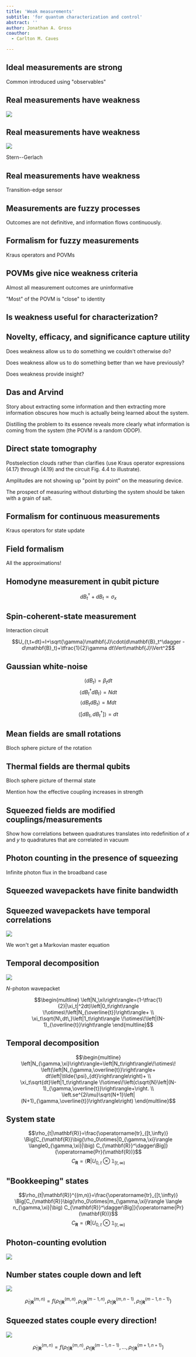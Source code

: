 ```yaml
---
title: 'Weak measurements'
subtitle: 'for quantum characterization and control'
abstract: ''
author: Jonathan A. Gross
coauthor:
  - Carlton M. Caves

---
```


Ideal measurements are strong
-----------------------------

Common introduced using "observables"

Real measurements have weakness
-------------------------------

![](img/stern-gerlach-experiment.svg)

Real measurements have weakness
-------------------------------

![](img/stern-gerlach-scatter.svg)

Stern--Gerlach

Real measurements have weakness
-------------------------------

Transition-edge sensor

Measurements are fuzzy processes
--------------------------------

Outcomes are not definitive, and information flows continuously.

Formalism for fuzzy measurements
--------------------------------

Kraus operators and POVMs

POVMs give nice weakness criteria
---------------------------------

Almost all measurement outcomes are uninformative

"Most" of the POVM is "close" to identity

Is weakness useful for characterization?
----------------------------------------

Novelty, efficacy, and significance capture utility
---------------------------------------------------

Does weakness allow us to do something we couldn't otherwise do?

Does weakness allow us to do something better than we have previously?

Does weakness provide insight?

Das and Arvind
--------------

Story about extracting some information and then extracting more information
obscures how much is actually being learned about the system.

Distilling the problem to its essence reveals more clearly what information
is coming from the system (the POVM is a random ODOP).

Direct state tomography
-----------------------

Postselection clouds rather than clarifies (use Kraus operator expressions
(4.17) through (4.19) and the circuit Fig. 4.4 to illustrate).

Amplitudes are not showing up "point by point" on the measuring device.

The prospect of measuring without disturbing the system should be taken with a
grain of salt.

Formalism for continuous measurements
-------------------------------------

Kraus operators for state update

Field formalism
---------------

All the approximations!

Homodyne measurement in qubit picture
-------------------------------------

$$dB_t^\dagger+dB_t\propto\sigma_x$$

Spin-coherent-state measurement
-------------------------------

Interaction circuit

$$U_{t,t+dt}=I+\sqrt{\gamma}\mathbf{J}\cdot(d\mathbf{B}_t^\dagger
-d\mathbf{B}_t)+\tfrac{1}{2}\gamma dt\Vert\mathbf{J}\Vert^2$$

Gaussian white-noise
--------------------

$$\langle dB_t\rangle=\beta_tdt$$
$$\langle dB_t^\dagger dB_t\rangle=Ndt$$
$$\langle dB_tdB_t\rangle=Mdt$$
$$\langle[dB_t,dB_t^\dagger]\rangle=dt$$

Mean fields are small rotations
-------------------------------

Bloch sphere picture of the rotation

Thermal fields are thermal qubits
---------------------------------

Bloch sphere picture of thermal state

Mention how the effective coupling increases in strength

Squeezed fields are modified couplings/measurements
---------------------------------------------------

Show how correlations between quadratures translates into redefinition of $x$
and $y$ to quadratures that are correlated in vacuum

Photon counting in the presence of squeezing
--------------------------------------------

Infinite photon flux in the broadband case

Squeezed wavepackets have finite bandwidth
------------------------------------------

Squeezed wavepackets have temporal correlations
-----------------------------------------------

![](img/wavepacket-measurement.svg)

We won't get a Markovian master equation

Temporal decomposition
----------------------

![](img/temporal-decomposition.svg)

$N$-photon wavepacket

$$\begin{multline}
\left|N_\xi\right\rangle=(1-\tfrac{1}{2}|\xi_t|^2dt)\left|0_t\right\rangle
\!\otimes\!\left|N_{\overline{t}}\right\rangle+
\\
\xi_t\sqrt{N\,dt\,}\left|1_t\right\rangle
\!\otimes\!\left|(N-1)_{\overline{t}}\right\rangle
\end{multline}$$

Temporal decomposition
----------------------

$$\begin{multline}
\left|N_{\gamma,\xi}\right\rangle=\left|N_t\right\rangle\!\otimes\!
\left(\left|N_{\gamma,\overline{t}}\right\rangle+
dt\left|\tilde{\psi}_{dt}\right\rangle\right)+
\\
\xi_t\sqrt{dt}\left|1_t\right\rangle
\!\otimes\!\left(c\sqrt{N}\left|(N-1)_{\gamma,\overline{t}}\right\rangle+\right.
\\
\left.se^{2i\mu}\sqrt{N+1}\left|(N+1)_{\gamma,\overline{t}}\right\rangle\right)
\end{multline}$$

System state
------------

$$\rho_{t|\mathbf{R}}=\frac{\operatorname{tr}_{[t,\infty)}
\Big[C_{\mathbf{R}}\big(\rho_0\otimes|0_{\gamma,\xi}\rangle
\langle0_{\gamma,\xi}|\big)
C_{\mathbf{R}}^\dagger\Big]}{\operatorname{Pr}(\mathbf{R})}$$
$$C_{\mathbf{R}}=\langle\mathbf{R}|U_{0,t}\otimes\mathbb{1}_{[t,\infty)}$$

"Bookkeeping" states
--------------------

$$\rho_{t|\mathbf{R}}^{(m,n)}=\frac{\operatorname{tr}_{[t,\infty)}
\Big[C_{\mathbf{R}}\big(\rho_0\otimes|m_{\gamma,\xi}\rangle
\langle n_{\gamma,\xi}|\big)
C_{\mathbf{R}}^\dagger\Big]}{\operatorname{Pr}(\mathbf{R})}$$
$$C_{\mathbf{R}}=\langle\mathbf{R}|U_{0,t}\otimes\mathbb{1}_{[t,\infty)}$$

Photon-counting evolution
-------------------------

![](img/photon-counting-equations.svg)

Number states couple down and left
----------------------------------

![](img/number-hierarchy-coupling.svg)

$$\dot{\rho}_{t|\mathbf{R}}^{(m,n)}=f\left(\rho_{t|\mathbf{R}}^{(m,n)},
\rho_{t|\mathbf{R}}^{(m-1,n)},\rho_{t|\mathbf{R}}^{(m,n-1)},
\rho_{t|\mathbf{R}}^{(m-1,n-1)}\right)$$

Squeezed states couple every direction!
---------------------------------------

![](img/squeezed-hierarchy-coupling.svg)

$$\dot{\rho}_{t|\mathbf{R}}^{(m,n)}=f\left(\rho_{t|\mathbf{R}}^{(m,n)},
\rho_{t|\mathbf{R}}^{(m-1,n-1)},\ldots,
\rho_{t|\mathbf{R}}^{(m+1,n+1)}\right)$$
